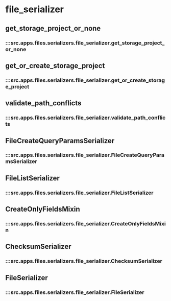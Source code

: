 # file_serializer

## get_storage_project_or_none

### :::src.apps.files.serializers.file_serializer.get_storage_project_or_none

## get_or_create_storage_project

### :::src.apps.files.serializers.file_serializer.get_or_create_storage_project

## validate_path_conflicts

### :::src.apps.files.serializers.file_serializer.validate_path_conflicts

## FileCreateQueryParamsSerializer

### :::src.apps.files.serializers.file_serializer.FileCreateQueryParamsSerializer

## FileListSerializer

### :::src.apps.files.serializers.file_serializer.FileListSerializer

## CreateOnlyFieldsMixin

### :::src.apps.files.serializers.file_serializer.CreateOnlyFieldsMixin

## ChecksumSerializer

### :::src.apps.files.serializers.file_serializer.ChecksumSerializer

## FileSerializer

### :::src.apps.files.serializers.file_serializer.FileSerializer

